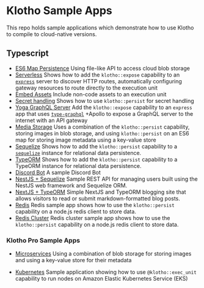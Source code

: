# Klotho Sample Apps
This repo holds sample applications which demonstrate how to use Klotho to compile to cloud-native versions.

## Typescript
- [ES6 Map Persistence](./ts-cloudfs) Using file-like API to access cloud blob storage
- [Serverless](./ts-serverless-gateway) Shows how to add the `klotho::expose` capability to an [`express`](https://www.npmjs.com/package/express) server to discover HTTP routes, automatically configuring gateway resources to route directly to the execution unit
- [Embed Assets](./ts-embed_assets) Include non-code assets to an execution unit
- [Secret handling](./ts-secrets) Shows how to use `klotho::persist` for secret handling
- [Yoga GraphQL Server](./ts-graphql) Add the `klotho::expose` capability to an `express` app that uses [`type-graphql`](https://www.npmjs.com/package/type-graphql) +Apollo to expose a GraphQL server to the internet with an API gateway
- [Media Storage](./ts-media-storage) Uses a combination of the `klotho::persist` capability, storing images in blob storage, and using `klotho::persist` on an ES6 map for storing image metadata using a key-value store
- [Sequelize](./ts-sequelize) Shows how to add the `klotho::persist` capability to a [`sequelize`](https://www.npmjs.com/package/sequelize) instance for relational data persistence.
- [TypeORM](./ts-typeorm) Shows how to add the `klotho::persist` capability to a TypeORM instance for relational data persistence.
- [Discord Bot](./ts-discordjs) A sample Discord Bot
- [NestJS + Sequelize](./ts-nestjs-sequelize) Sample REST API for managing users built using the NestJS web framework and Sequelize ORM.
- [NextJS + TypeORM](./ts-nextjs-typeorm) Simple NextJS and TypeORM blogging site that allows visitors to read or submit markdown-formatted blog posts.
- [Redis](./ts-redis-cluster) Redis sample app shows how to use the `klotho::persist` capability on a node.js redis client to store data.
- [Redis Cluster](./ts-redis-cluster) Redis cluster sample app shows how to use the `klotho::persist` capability on a node.js redis client to store data.

### Klotho Pro Sample Apps
- [Microservices](./ts-ms-lambda) Using a combination of blob storage for storing images and using a key-value store for their metadata

- [Kubernetes](./ts-eks) Sample application showing how to use `@klotho::exec_unit` capability to run nodes on Amazon Elastic Kubernetes Service (EKS)

